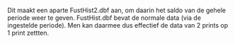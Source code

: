 Dit maakt een aparte FustHist2.dbf aan, om daarin het saldo van de gehele periode weer te geven. FustHist.dbf bevat de normale data (via de ingestelde periode). Men kan daarmee dus effectief de data van 2 prints op 1 print zettten.
